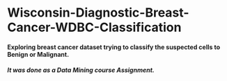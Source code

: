 # Wisconsin-Diagnostic-Breast-Cancer-WDBC-Classification
#### Exploring breast cancer dataset trying to classify the suspected cells to Benign or Malignant.
##### It was done as a Data Mining course Assignment.
